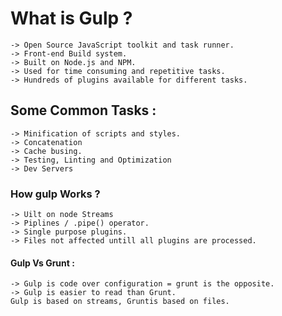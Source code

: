 # What is Gulp ?
    -> Open Source JavaScript toolkit and task runner.
    -> Front-end Build system.
    -> Built on Node.js and NPM.
    -> Used for time consuming and repetitive tasks.
    -> Hundreds of plugins available for different tasks.

## Some Common Tasks :
    -> Minification of scripts and styles.
    -> Concatenation
    -> Cache busing.
    -> Testing, Linting and Optimization
    -> Dev Servers

### How gulp Works ? 
    -> Uilt on node Streams
    -> Piplines / .pipe() operator.
    -> Single purpose plugins.
    -> Files not affected untill all plugins are processed.

#### Gulp Vs Grunt :
    -> Gulp is code over configuration = grunt is the opposite.
    -> Gulp is easier to read than Grunt.
    Gulp is based on streams, Gruntis based on files. 

